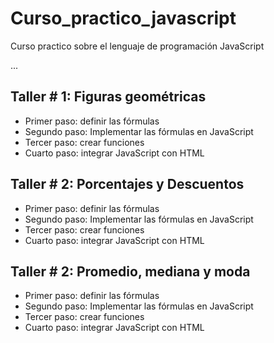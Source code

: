# Curso_practico_javascript
Curso practico sobre el lenguaje de programación JavaScript

...

## Taller # 1: Figuras geométricas

- Primer paso: definir las fórmulas
- Segundo paso: Implementar las fórmulas en JavaScript
- Tercer paso: crear funciones
- Cuarto paso: integrar JavaScript con HTML

## Taller # 2: Porcentajes y Descuentos

- Primer paso: definir las fórmulas
- Segundo paso: Implementar las fórmulas en JavaScript
- Tercer paso: crear funciones
- Cuarto paso: integrar JavaScript con HTML

## Taller # 2: Promedio, mediana y moda

- Primer paso: definir las fórmulas
- Segundo paso: Implementar las fórmulas en JavaScript
- Tercer paso: crear funciones
- Cuarto paso: integrar JavaScript con HTML
